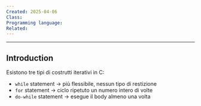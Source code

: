 ```yaml
---
Created: 2025-04-06
Class: 
Programming language: 
Related:
---
```

---
## Introduction
Esistono tre tipi di costrutti iterativi in C:
- `while` statement → più flessibile, nessun tipo di restizione
- `for` statement → ciclo ripetuto un numero intero di volte
- `do-while` statement → esegue il body almeno una volta